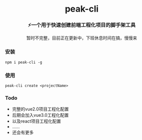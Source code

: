 <h1 align="center">peak-cli</h1>

<h3 align="center">⚡一个用于快速创建前端工程化项目的脚手架工具</h3>

<p align="center">暂时不完整，目前正在更新中，下班休息时间在搞，慢慢来</p>

### 安装
```
npm i peak-cli -g
```
### 使用
```
peak-cli create <projectName>
```

### Todo
- 完整的vue2.0项目工程化配置
- 后期会加入vue3.0工程化配置
- 以及react项目工程化配置
- ......
- 还会有更多